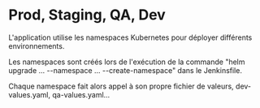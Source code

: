 # Prod, Staging, QA, Dev

L'application utilise les namespaces Kubernetes pour déployer différents environnements.

Les namespaces sont créés lors de l'exécution de la commande "helm upgrade ... --namespace ... --create-namespace" dans le Jenkinsfile.

Chaque namespace fait alors appel à son propre fichier de valeurs, dev-values.yaml, qa-values.yaml...